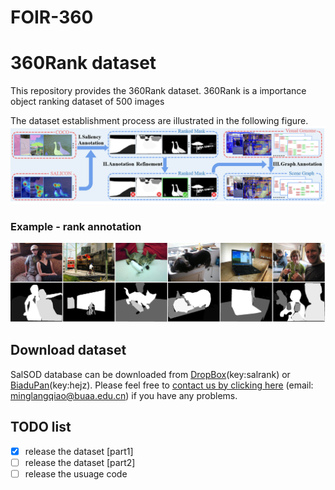 # FOIR-360
# 360Rank dataset

This repository provides the 360Rank dataset.
360Rank is a importance object ranking dataset of 500 images

The dataset establishment process are illustrated in the following figure.
![](https://github.com/MinglangQiao/SalSOD/blob/main/fig/database_build.png)


### Example - rank annotation

![](https://github.com/MinglangQiao/SalSOD/blob/main/fig/saliency/all_method_combined_imgs.png)


## Download dataset
SalSOD database can be downloaded from [DropBox](https://www.dropbox.com/scl/fo/ujihh34i8supcqtcanwyd/h?rlkey=w6qizeoml2mi4skd4f6pj72ze&dl=0)(key:salrank) or [BiaduPan](https://pan.baidu.com/s/1uqMPyqj4pznHZc7t4MYhKw)(key:hejz). Please feel free to [contact us by clicking here](mailto:MinglangQiao@buaa.edu.cn) (email: minglangqiao@buaa.edu.cn) if you have any problems.


## TODO list
- [x] release the dataset [part1]
- [ ] release the dataset [part2]
- [ ] release the usuage code
